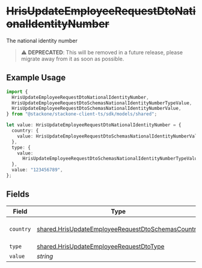 # ~~HrisUpdateEmployeeRequestDtoNationalIdentityNumber~~

The national identity number

> :warning: **DEPRECATED**: This will be removed in a future release, please migrate away from it as soon as possible.

## Example Usage

```typescript
import {
  HrisUpdateEmployeeRequestDtoNationalIdentityNumber,
  HrisUpdateEmployeeRequestDtoSchemasNationalIdentityNumberTypeValue,
  HrisUpdateEmployeeRequestDtoSchemasNationalIdentityNumberValue,
} from "@stackone/stackone-client-ts/sdk/models/shared";

let value: HrisUpdateEmployeeRequestDtoNationalIdentityNumber = {
  country: {
    value: HrisUpdateEmployeeRequestDtoSchemasNationalIdentityNumberValue.Us,
  },
  type: {
    value:
      HrisUpdateEmployeeRequestDtoSchemasNationalIdentityNumberTypeValue.Ssn,
  },
  value: "123456789",
};
```

## Fields

| Field                                                                                                                         | Type                                                                                                                          | Required                                                                                                                      | Description                                                                                                                   | Example                                                                                                                       |
| ----------------------------------------------------------------------------------------------------------------------------- | ----------------------------------------------------------------------------------------------------------------------------- | ----------------------------------------------------------------------------------------------------------------------------- | ----------------------------------------------------------------------------------------------------------------------------- | ----------------------------------------------------------------------------------------------------------------------------- |
| `country`                                                                                                                     | [shared.HrisUpdateEmployeeRequestDtoSchemasCountry](../../../sdk/models/shared/hrisupdateemployeerequestdtoschemascountry.md) | :heavy_minus_sign:                                                                                                            | The country code                                                                                                              |                                                                                                                               |
| `type`                                                                                                                        | [shared.HrisUpdateEmployeeRequestDtoType](../../../sdk/models/shared/hrisupdateemployeerequestdtotype.md)                     | :heavy_minus_sign:                                                                                                            | N/A                                                                                                                           |                                                                                                                               |
| `value`                                                                                                                       | *string*                                                                                                                      | :heavy_minus_sign:                                                                                                            | N/A                                                                                                                           | 123456789                                                                                                                     |